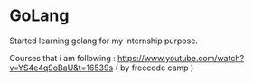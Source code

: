 # GoLang
Started learning golang for my internship purpose. 

Courses that i am following : 
https://www.youtube.com/watch?v=YS4e4q9oBaU&t=16539s ( by freecode camp )
